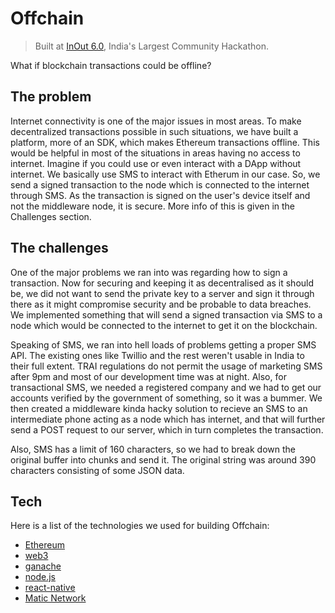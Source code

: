 # Offchain
>Built at [InOut 6.0](http://hackinout.co), India's Largest Community Hackathon.

What if blockchain transactions could be offline?

## The problem
Internet connectivity is one of the major issues in most areas. To make decentralized transactions possible in such situations, we have built a platform, more of an SDK, which makes Ethereum transactions offline. This would be helpful in most of the situations in areas having no access to internet. Imagine if you could use or even interact with a DApp without internet. We basically use SMS to interact with Etherum in our case. So, we send a signed transaction to the node which is connected to the internet through SMS. As the transaction is signed on the user's device itself and not the middleware node, it is secure. More info of this is given in the Challenges section.

## The challenges
One of the major problems we ran into was regarding how to sign a transaction. Now for securing and keeping it as decentralised as it should be, we did not want to send the private key to a server and sign it through there as it might compromise security and be probable to data breaches. We implemented something that will send a signed transaction via SMS to a node which would be connected to the internet to get it on the blockchain.

Speaking of SMS, we ran into hell loads of problems getting a proper SMS API. The existing ones like Twillio and the rest weren't usable in India to their full extent. TRAI regulations do not permit the usage of marketing SMS after 9pm and most of our development time was at night. Also, for transactional SMS, we needed a registered company and we had to get our accounts verified by the government of something, so it was a bummer. We then created a middleware kinda hacky solution to recieve an SMS to an intermediate phone acting as a node which has internet, and that will further send a POST request to our server, which in turn completes the transaction.

Also, SMS has a limit of 160 characters, so we had to break down the original buffer into chunks and send it. The original string was around 390 characters consisting of some JSON data.

## Tech
Here is a list of the technologies we used for building Offchain:
* [Ethereum](https://ethereum.org)
* [web3](https://github.com/ethereum/web3.js/)
* [ganache](https://www.trufflesuite.com/ganache)
* [node.js](https://nodejs.org/en/)
* [react-native](https://facebook.github.io/react-native/)
* [Matic Network](http://matic.network)